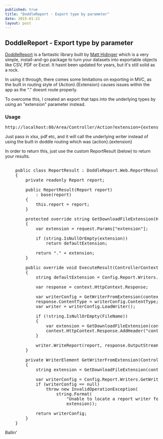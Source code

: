 ```yaml
---
published: true
title: "DoddleReport - Export type by parameter"
date: 2015-01-21
layout: post
---
```


## DoddleReport - Export type by parameter

[DoddleReport](http://doddlereport.codeplex.com/) is a fantastic library built by [Matt Hidinger](https://twitter.com/matthidinger) which is a very simple, install-and-go package to turn your datasets into exportable objects like CSV, PDF or Excel. It hasnt been updated for years, but it's still solid as a rock.

In using it through, there comes some limitations on exporting in MVC, as the built in routing style of {Action}.{Extension} causes issues within the app as the "." doesnt route properly.

To overcome this, I created an export that taps into the underlying types by using an "extension" parameter instead.

### Usage
<pre class="prettyprint">
http://localhost:80/Area/Controller/Action?extension={extension}
</pre>

Just pass in xlsx, pdf etc, and it will call the underlying writer instead of using the built in doddle routing which was {action}.{extension}

In order to return this, just use the custom ReportResult (below) to return your results.

<pre class="prettyprint">

    public class ReportResult : DoddleReport.Web.ReportResult
    {
        private readonly Report report;

        public ReportResult(Report report)
            : base(report)
        {
            this.report = report;
        }

        protected override string GetDownloadFileExtension(HttpRequestBase request, string defaultExtension)
        {
            var extension = request.Params["extension"];

            if (string.IsNullOrEmpty(extension))
                return defaultExtension;

            return "." + extension;
        }

        public override void ExecuteResult(ControllerContext context)
        {
            string defaultExtension = Config.Report.Writers.GetWriterConfigurationByFormat(Config.Report.DefaultWriter).FileExtension;

            var response = context.HttpContext.Response;

            var writerConfig = GetWriterFromExtension(context, defaultExtension);
            response.ContentType = writerConfig.ContentType;
            var writer = writerConfig.LoadWriter();

            if (!string.IsNullOrEmpty(FileName))
            {
                var extension = GetDownloadFileExtension(context.HttpContext.Request, defaultExtension);
                context.HttpContext.Response.AddHeader("content-disposition", string.Format("attachment; filename={0}{1}", FileName, extension));
            }

            writer.WriteReport(report, response.OutputStream);
        }

        private WriterElement GetWriterFromExtension(ControllerContext context, string defaultExtension)
        {
            string extension = GetDownloadFileExtension(context.RequestContext.HttpContext.Request, defaultExtension);

            var writerConfig = Config.Report.Writers.GetWriterConfigurationForFileExtension(extension);
            if (writerConfig == null)
                throw new InvalidOperationException(
                    string.Format(
                        "Unable to locate a report writer for the extension '{0}'. Did you add this fileExtension to the web.config for DoddleReport?",
                        extension));

            return writerConfig;
        }
    }
</pre>

Ballin'
